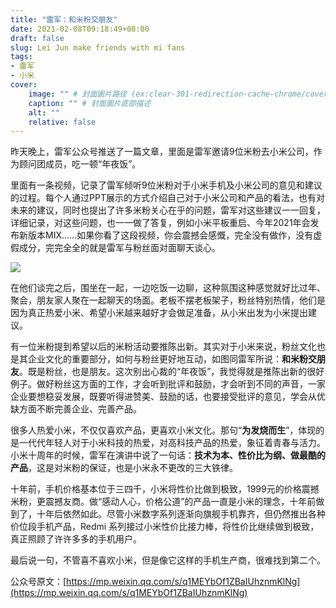 ```yaml
---
title: "雷军：和米粉交朋友"
date: 2021-02-08T09:18:49+08:00
draft: false
slug: Lei Jun make friends with mi fans
tags:
- 雷军
- 小米
cover:
    image: "" # 封面圖片路径 (ex:clear-301-redirection-cache-chrome/cover.jpg)
    caption: "" # 封面圖片底部描述
    alt: ""
    relative: false
---
```

昨天晚上，雷军公众号推送了一篇文章，里面是雷军邀请9位米粉去小米公司，作为顾问团成员，吃一顿“年夜饭”。

里面有一条视频，记录了雷军倾听9位米粉对于小米手机及小米公司的意见和建议的过程。每个人通过PPT展示的方式介绍自己对于小米公司和产品的看法，也有对未来的建议，同时也提出了许多米粉关心在乎的问题，雷军对这些建议一一回复，详细记录，对这些问题，也一一做了答复，例如小米平板重启、今年2021年会发布新版本MIX……如果你看了这段视频，你会震撼会感慨，完全没有做作，没有虚假成分，完完全全的就是雷军与粉丝面对面聊天谈心。

![](https://rmt.dogedoge.com/fetch/lucy/storage/awusp-hieu2.jpg)

在他们谈完之后，围坐在一起，一边吃饭一边聊，这种氛围这种感觉就好比过年、聚会，朋友家人聚在一起聊天的场面。老板不摆老板架子，粉丝特别热情，他们是因为真正热爱小米、希望小米越来越好才会做足准备，从小米出发为小米提出建议。

有一位米粉提到希望以后的米粉活动要推陈出新。其实对于小米来说，粉丝文化也是其企业文化的重要部分，如何与粉丝更好地互动，如图同雷军所说：**和米粉交朋友**。既是粉丝，也是朋友。这次别出心裁的“年夜饭”，我觉得就是推陈出新的很好例子。做好粉丝这方面的工作，才会听到批评和鼓励，才会听到不同的声音，一家企业要想稳妥发展，既要听得进赞美、鼓励的话，也要接受批评的意见，学会从优缺方面不断完善企业、完善产品。

很多人热爱小米，不仅仅喜欢产品，更喜欢小米文化。那句“**为发烧而生**”，体现的是一代代年轻人对于小米科技的热爱，对高科技产品的热爱，象征着青春与活力。小米十周年的时候，雷军在演讲中说了一句话：**技术为本、性价比为纲、做最酷的产品**，这是对米粉的保证，也是小米永不更改的三大铁律。

十年前，手机价格基本位于三四千，小米将性价比做到极致，1999元的价格震撼米粉，更震撼友商。做“感动人心，价格公道”的产品一直是小米的理念，十年前做到了，十年后依然如此。尽管小米数字系列逐渐向旗舰手机靠齐，但仍然推出各种价位段手机产品，Redmi 系列接过小米性价比接力棒，将性价比继续做到极致，真正照顾了许许多多的手机用户。

最后说一句，不管喜不喜欢小米，但是像它这样的手机生产商，很难找到第二个。

公众号原文：[https://mp.weixin.qq.com/s/q1MEYbOf1ZBaIUhznmKlNg](https://mp.weixin.qq.com/s/q1MEYbOf1ZBaIUhznmKlNg)
